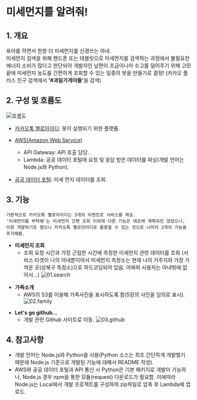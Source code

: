 미세먼지를 알려줘!
==================

## 1. 개요
육아를 하면서 한창 더 미세먼지를 신경쓰는 아내. <br>미세먼지 검색을 위해 핸드폰 또는 태블릿으로 미세먼지를 검색하는 과정에서 불필요한 에너지 소비가 많다고 판단되어 개발자인 남편이 조금이나마 수고를 덜어주기 위해 고민끝에 미세먼지 농도를 간편하게 조회할 수 있는 일종의 봇을 만들기로 결정!
(카카오 플러스 친구 검색에서 <b>'#과일가게아들'</b>을 검색)

## 2.	구성 및 흐름도
![흐름도](http://i.imgur.com/wry1NKl.png) <br>
- [카카오톡 옐로아이디][42ab04b9]: 봇이 실행되기 위한 플랫폼.
- [AWS(Amazon Web Service)][862a42aa]
    * API Gateway: API 호출 담당.
    * Lambda: 공공 데이터 포털에 요청 및 응답 받은 데이터를 파싱(개발 언어는 Node.js와 Python).
- [공공 데이터 포털][7f7aadec]: 미세 먼지 데이터를 조회.

  [42ab04b9]: https://yellowid.kakao.com/ "카카오톡 옐로아이디"
  [862a42aa]: https://aws.amazon.com/ko/ "Amazon Web Service"
  [7f7aadec]: https://www.data.go.kr/ "공공 데이터 포털"

## 3. 기능

```
기본적으로 카카오톡 옐로아이디는 3개의 이벤트로 서비스를 제공.
'미세먼지를 부탁해'는 미세먼지 간편 조회 이외에 다른 기능은 애초에 계획되진 않았으나,
이왕 개발하기로 했으니 카카오톡 옐로아이디로 활용할 수 있는 것으로 나머지 2개의 기능을 추가해봄.
```

-	<b>미세먼지 조회</b>
	-	조회 요청 시간과 가장 근접한 시간에 측정한 미세먼지 관련 데이터를 조회 (서비스 타겟이 나의 아내뿐이어서 미세먼지 측정소는 현재 나의 거주지와 가장 가까운 곳(성북구 측정소)으로 하드코딩되어 있음. 어짜피 사용자는 아내밖에 없어서...)
![01.search](http://i.imgur.com/YJezLe2.png)
  <p>

-	<b>가족소개</b>
	-	AWS의 S3를 이용해 가족사진을 표시하도록 함(5장의 사진을 임의로 표시).
![02.family](http://i.imgur.com/1YeL9Dn.png)
  <p>

-	<b>Let's go github...</b>
	-	개발 관련 Github 사이트로 이동.
![03.github](http://i.imgur.com/w5GlbTI.png)

## 4.	참고사항
-	개발 언어는 Node.js와 Python을 사용(Python 소스는 최초 간단하게 개발했기 때문에 Node.js 기준으로 개발된 기능에 대해서 README 작성).
-	AWS와 공공 데이터 포털과 API 통신 시 Python은 기본 패키지로 개발이 가능하나, Node.js 경우 npm을 통한 모듈(request) 다운로드가 필요함. 이에따라 Node.js는 Local에서 개발 프로젝트를 구성하여 zip파일로 압축 후 Lambda에 업로드.
